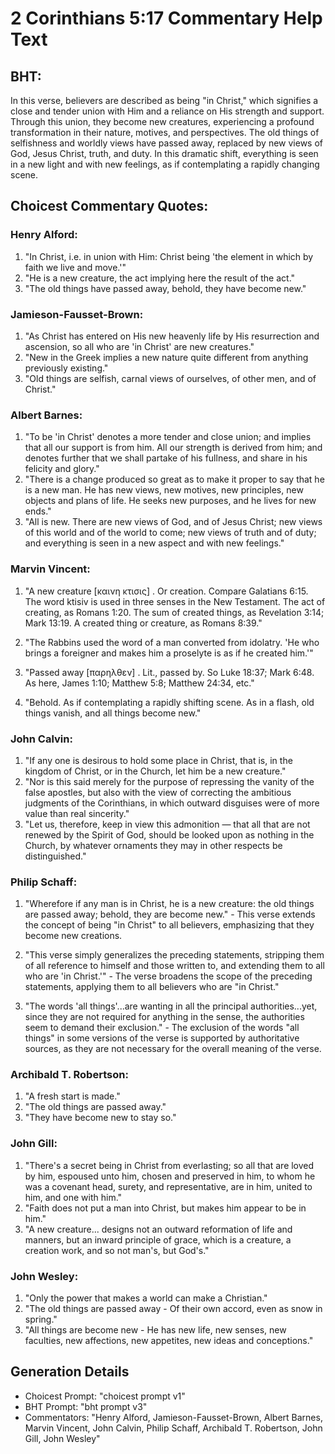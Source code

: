 # 2 Corinthians 5:17 Commentary Help Text

## BHT:
In this verse, believers are described as being "in Christ," which signifies a close and tender union with Him and a reliance on His strength and support. Through this union, they become new creatures, experiencing a profound transformation in their nature, motives, and perspectives. The old things of selfishness and worldly views have passed away, replaced by new views of God, Jesus Christ, truth, and duty. In this dramatic shift, everything is seen in a new light and with new feelings, as if contemplating a rapidly changing scene.

## Choicest Commentary Quotes:
### Henry Alford:
1. "In Christ, i.e. in union with Him: Christ being 'the element in which by faith we live and move.'" 
2. "He is a new creature, the act implying here the result of the act." 
3. "The old things have passed away, behold, they have become new."

### Jamieson-Fausset-Brown:
1. "As Christ has entered on His new heavenly life by His resurrection and ascension, so all who are 'in Christ' are new creatures."
2. "New in the Greek implies a new nature quite different from anything previously existing."
3. "Old things are selfish, carnal views of ourselves, of other men, and of Christ."

### Albert Barnes:
1. "To be 'in Christ' denotes a more tender and close union; and implies that all our support is from him. All our strength is derived from him; and denotes further that we shall partake of his fullness, and share in his felicity and glory."
2. "There is a change produced so great as to make it proper to say that he is a new man. He has new views, new motives, new principles, new objects and plans of life. He seeks new purposes, and he lives for new ends."
3. "All is new. There are new views of God, and of Jesus Christ; new views of this world and of the world to come; new views of truth and of duty; and everything is seen in a new aspect and with new feelings."

### Marvin Vincent:
1. "A new creature [καινη κτισις] . Or creation. Compare Galatians 6:15. The word ktisiv is used in three senses in the New Testament. The act of creating, as Romans 1:20. The sum of created things, as Revelation 3:14; Mark 13:19. A created thing or creature, as Romans 8:39."

2. "The Rabbins used the word of a man converted from idolatry. 'He who brings a foreigner and makes him a proselyte is as if he created him.'"

3. "Passed away [παρηλθεν] . Lit., passed by. So Luke 18:37; Mark 6:48. As here, James 1:10; Matthew 5:8; Matthew 24:34, etc."

4. "Behold. As if contemplating a rapidly shifting scene. As in a flash, old things vanish, and all things become new."

### John Calvin:
1. "If any one is desirous to hold some place in Christ, that is, in the kingdom of Christ, or in the Church, let him be a new creature."
2. "Nor is this said merely for the purpose of repressing the vanity of the false apostles, but also with the view of correcting the ambitious judgments of the Corinthians, in which outward disguises were of more value than real sincerity."
3. "Let us, therefore, keep in view this admonition — that all that are not renewed by the Spirit of God, should be looked upon as nothing in the Church, by whatever ornaments they may in other respects be distinguished."

### Philip Schaff:
1. "Wherefore if any man is in Christ, he is a new creature: the old things are passed away; behold, they are become new." - This verse extends the concept of being "in Christ" to all believers, emphasizing that they become new creations. 

2. "This verse simply generalizes the preceding statements, stripping them of all reference to himself and those written to, and extending them to all who are 'in Christ.'" - The verse broadens the scope of the preceding statements, applying them to all believers who are "in Christ."

3. "The words 'all things'...are wanting in all the principal authorities...yet, since they are not required for anything in the sense, the authorities seem to demand their exclusion." - The exclusion of the words "all things" in some versions of the verse is supported by authoritative sources, as they are not necessary for the overall meaning of the verse.

### Archibald T. Robertson:
1. "A fresh start is made."
2. "The old things are passed away."
3. "They have become new to stay so."

### John Gill:
1. "There's a secret being in Christ from everlasting; so all that are loved by him, espoused unto him, chosen and preserved in him, to whom he was a covenant head, surety, and representative, are in him, united to him, and one with him."
2. "Faith does not put a man into Christ, but makes him appear to be in him."
3. "A new creature... designs not an outward reformation of life and manners, but an inward principle of grace, which is a creature, a creation work, and so not man's, but God's."

### John Wesley:
1. "Only the power that makes a world can make a Christian."
2. "The old things are passed away - Of their own accord, even as snow in spring."
3. "All things are become new - He has new life, new senses, new faculties, new affections, new appetites, new ideas and conceptions."


## Generation Details
- Choicest Prompt: "choicest prompt v1"
- BHT Prompt: "bht prompt v3"
- Commentators: "Henry Alford, Jamieson-Fausset-Brown, Albert Barnes, Marvin Vincent, John Calvin, Philip Schaff, Archibald T. Robertson, John Gill, John Wesley"

